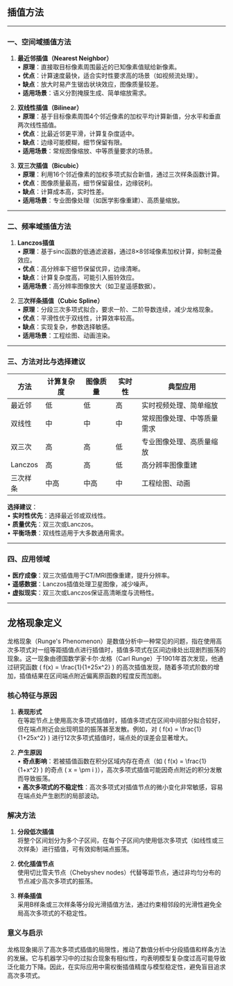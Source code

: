 ## 插值方法

---

### **一、空间域插值方法**
1. **最近邻插值（Nearest Neighbor）**  
   • **原理**：直接取目标像素周围最近的已知像素值赋给新像素。  
   • **优点**：计算速度最快，适合实时性要求高的场景（如视频流处理）。  
   • **缺点**：放大时易产生锯齿状块效应，图像质量较差。  
   • **适用场景**：语义分割掩膜生成、简单缩放需求。

2. **双线性插值（Bilinear）**  
   • **原理**：基于目标像素周围4个邻近像素的加权平均计算新值，分水平和垂直两次线性插值。  
   • **优点**：比最近邻更平滑，计算复杂度适中。  
   • **缺点**：边缘可能模糊，细节保留有限。  
   • **适用场景**：常规图像缩放、中等质量要求的场景。

3. **双三次插值（Bicubic）**  
   • **原理**：利用16个邻近像素的加权多项式拟合新值，通过三次样条函数计算。  
   • **优点**：图像质量最高，细节保留最佳，边缘锐利。  
   • **缺点**：计算成本高，实时性差。  
   • **适用场景**：专业图像处理（如医学影像重建）、高质量缩放。

---

### **二、频率域插值方法**
1. **Lanczos插值**  
   • **原理**：基于sinc函数的低通滤波器，通过8×8邻域像素加权计算，抑制混叠效应。  
   • **优点**：高分辨率下细节保留优异，边缘清晰。  
   • **缺点**：计算复杂度高，可能引入振铃效应。  
   • **适用场景**：高分辨率图像放大（如卫星遥感数据）。

2. **三次样条插值（Cubic Spline）**  
   • **原理**：分段三次多项式拟合，要求一阶、二阶导数连续，减少龙格现象。  
   • **优点**：平滑性优于双线性，计算效率较高。  
   • **缺点**：实现复杂，参数选择敏感。  
   • **适用场景**：工程绘图、动画渲染。

---

### **三、方法对比与选择建议**
| **方法** | **计算复杂度** | **图像质量** | **实时性** | **典型应用**               |
| -------- | -------------- | ------------ | ---------- | -------------------------- |
| 最近邻   | 低             | 低           | 高         | 实时视频处理、简单缩放     |
| 双线性   | 中             | 中           | 中         | 常规图像处理、中等质量需求 |
| 双三次   | 高             | 高           | 低         | 专业图像处理、高质量缩放   |
| Lanczos  | 高             | 高           | 低         | 高分辨率图像重建           |
| 三次样条 | 中高           | 中高         | 中         | 工程绘图、动画             |

**选择建议**：  
• **实时性优先**：选择最近邻或双线性。  
• **质量优先**：双三次或Lanczos。  
• **平衡场景**：双线性适用于大多数通用需求。  

---

### **四、应用领域**
• **医疗成像**：双三次插值用于CT/MRI图像重建，提升分辨率。  
• **遥感数据**：Lanczos插值处理卫星图像，减少噪声。  
• **虚拟现实**：双三次或Lanczos保证高清晰度与流畅性。  

---

## 龙格现象定义

 龙格现象（Runge's Phenomenon）是数值分析中一种常见的问题，指在使用高次多项式对一组等距插值点进行插值时，插值多项式在区间边缘处出现剧烈振荡的现象。这一现象由德国数学家卡尔·龙格（Carl Runge）于1901年首次发现，他通过研究函数 \( f(x) = \frac{1}{1+25x^2} \) 的高次插值发现，随着多项式阶数的增加，插值结果在区间端点附近偏离原函数的程度反而加剧。

### 核心特征与原因

1. **表现形式**  
   在等距节点上使用高次多项式插值时，插值多项式在区间中间部分拟合较好，但在端点附近会出现明显的振荡甚至发散。例如，对 \( f(x) = \frac{1}{1+25x^2} \) 进行12次多项式插值时，端点处的误差会显著增大。

2. **产生原因**  
   • **奇点影响**：若被插值函数在积分区域内存在奇点（如 \( f(x) = \frac{1}{1+x^2} \) 的奇点 \( x = \pm i \)），高次多项式插值可能因奇点附近的积分发散而导致振荡。  
   • **高次多项式的不稳定性**：高次多项式对插值节点的微小变化非常敏感，容易在端点处产生剧烈的局部波动。

### 解决方法
1. **分段低次插值**  
   将整个区间划分为多个子区间，在每个子区间内使用低次多项式（如线性或三次样条）进行插值，可有效抑制端点振荡。

2. **优化插值节点**  
   使用切比雪夫节点（Chebyshev nodes）代替等距节点，通过非均匀分布的节点减少高次多项式的振荡。

3. **样条插值**  
   采用B样条或三次样条等分段光滑插值方法，通过约束相邻段的光滑性避免全局高次多项式的不稳定性。

### 意义与启示
龙格现象揭示了高次多项式插值的局限性，推动了数值分析中分段插值和样条方法的发展。它与机器学习中的过拟合现象有相似性，均表明模型复杂度过高可能导致泛化能力下降。因此，在实际应用中需权衡插值精度与模型稳定性，避免盲目追求高次多项式。